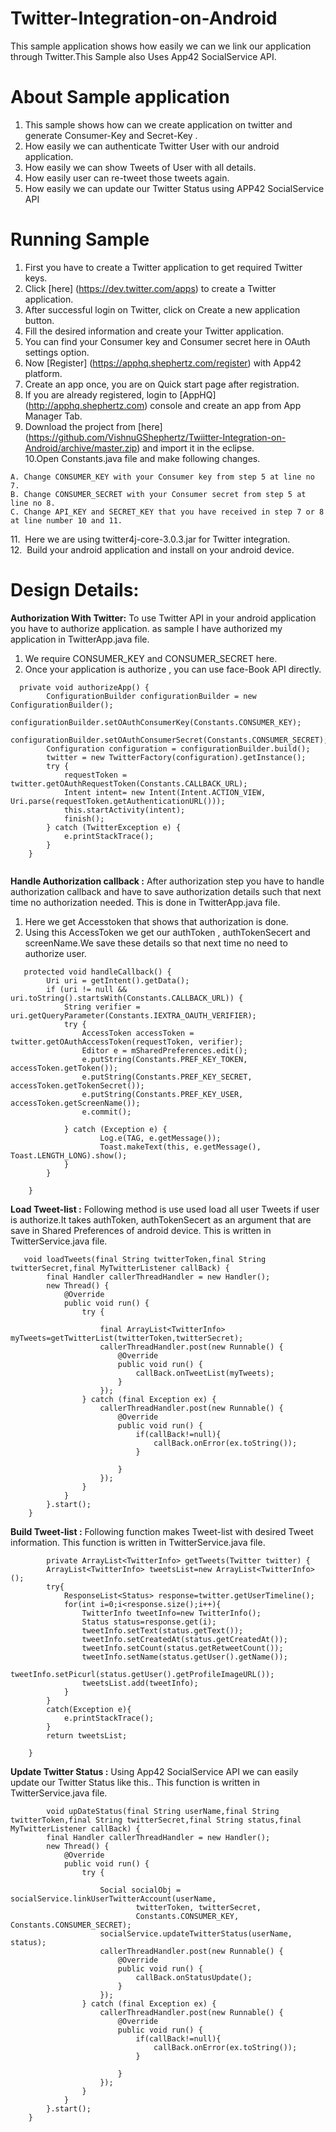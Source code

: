 Twitter-Integration-on-Android
===============================

This sample application shows how easily we can we link our application through Twitter.This Sample also Uses App42 SocialService 
API.

# About Sample application

1. This sample shows how can we create application on twitter and generate Consumer-Key and Secret-Key .
2. How easily we can authenticate Twitter User with our android application.
2. How easily we can show Tweets of User with all details.
3. How easily user can  re-tweet those tweets again.
4. How easily we can update our Twitter Status using APP42 SocialService API


# Running Sample

1. First you have to create a Twitter application to get required Twitter keys.<br/>
2. Click [here] (https://dev.twitter.com/apps) to create a Twitter application.
3. After successful login on Twitter, click on Create a new application button.
4. Fill the desired information and create your Twitter application.
5. You can find your Consumer key and Consumer secret here in OAuth settings option.
6. Now [Register] (https://apphq.shephertz.com/register) with App42 platform.
7. Create an app once, you are on Quick start page after registration.
8. If you are already registered, login to [AppHQ] (http://apphq.shephertz.com) console and create an app from App Manager Tab.
9. Download the project from [here] (https://github.com/VishnuGShephertz/Twiitter-Integration-on-Android/archive/master.zip) and import it in the eclipse.<br/>
10.Open Constants.java file and make following changes.

```
A. Change CONSUMER_KEY with your Consumer key from step 5 at line no 7.
B. Change CONSUMER_SECRET with your Consumer secret from step 5 at line no 8.
C. Change API_KEY and SECRET_KEY that you have received in step 7 or 8 at line number 10 and 11.
```
11.&nbsp; Here we are using twitter4j-core-3.0.3.jar for Twitter  integration.<br/>
12.&nbsp; Build your android application and install on your android device.<br/>

# Design Details:

__Authorization With Twitter:__ To use Twitter API in your android application you have to authorize application.
 as sample I have authorized my application in TwitterApp.java file.
 1. We require CONSUMER_KEY and CONSUMER_SECRET here.</br>
 2. Once your application is authorize , you can use face-Book API directly.
 
``` 
  private void authorizeApp() {
	  	ConfigurationBuilder configurationBuilder = new ConfigurationBuilder();
	  	configurationBuilder.setOAuthConsumerKey(Constants.CONSUMER_KEY);
	  	configurationBuilder.setOAuthConsumerSecret(Constants.CONSUMER_SECRET);
	  	Configuration configuration = configurationBuilder.build();
	  	twitter = new TwitterFactory(configuration).getInstance();
	  	try {
	  		requestToken = twitter.getOAuthRequestToken(Constants.CALLBACK_URL);
	  		Intent intent= new Intent(Intent.ACTION_VIEW, Uri.parse(requestToken.getAuthenticationURL()));
		  	this.startActivity(intent);
		  	finish();
	  	} catch (TwitterException e) {
		  	e.printStackTrace();
  		}
  	}
  
```

__Handle Authorization callback :__ After authorization step you have to handle authorization callback and have to save authorization details such that next time no authorization needed.
This is done in TwitterApp.java file.</br>
 1. Here we get Accesstoken that shows that authorization is done.
 2. Using this AccessToken we get our authToken , authTokenSecert and screenName.We save these details 
    so that next time no need to authorize user.
```
   protected void handleCallback() {
		Uri uri = getIntent().getData();
		if (uri != null && uri.toString().startsWith(Constants.CALLBACK_URL)) {
			String verifier = uri.getQueryParameter(Constants.IEXTRA_OAUTH_VERIFIER);
            try { 
                AccessToken accessToken = twitter.getOAuthAccessToken(requestToken, verifier); 
                Editor e = mSharedPreferences.edit();
                e.putString(Constants.PREF_KEY_TOKEN, accessToken.getToken()); 
                e.putString(Constants.PREF_KEY_SECRET, accessToken.getTokenSecret()); 
                e.putString(Constants.PREF_KEY_USER, accessToken.getScreenName()); 
                e.commit();
                
	        } catch (Exception e) { 
	                Log.e(TAG, e.getMessage()); 
	                Toast.makeText(this, e.getMessage(), Toast.LENGTH_LONG).show(); 
			}
        }		

	}
```

__Load Tweet-list :__ Following method is use used load all user Tweets if user is authorize.It takes
  authToken, authTokenSecert as an argument that are save in Shared Preferences of android device. This is written in TwitterService.java file. 

```
   void loadTweets(final String twitterToken,final String twitterSecret,final MyTwitterListener callBack) {
		final Handler callerThreadHandler = new Handler();
		new Thread() {
			@Override
			public void run() {
				try {
				
					final ArrayList<TwitterInfo> myTweets=getTwitterList(twitterToken,twitterSecret);
					callerThreadHandler.post(new Runnable() {
						@Override
						public void run() {
							callBack.onTweetList(myTweets);
						}
					});
				} catch (final Exception ex) {
					callerThreadHandler.post(new Runnable() {
						@Override
						public void run() {
							if(callBack!=null){
								callBack.onError(ex.toString());
							}
					
						}
					});
				}
			}
		}.start();
	}
```

__Build Tweet-list :__ Following function makes Tweet-list with desired Tweet information.
This function is written in TwitterService.java file.

```
     	private ArrayList<TwitterInfo> getTweets(Twitter twitter) {
		ArrayList<TwitterInfo> tweetsList=new ArrayList<TwitterInfo>();
		try{
			ResponseList<Status> response=twitter.getUserTimeline();
			for(int i=0;i<response.size();i++){
				TwitterInfo tweetInfo=new TwitterInfo();
				Status status=response.get(i);
				tweetInfo.setText(status.getText());
				tweetInfo.setCreatedAt(status.getCreatedAt());
				tweetInfo.setCount(status.getRetweetCount());
				tweetInfo.setName(status.getUser().getName());
				tweetInfo.setPicurl(status.getUser().getProfileImageURL());
				tweetsList.add(tweetInfo);
			}
		}
		catch(Exception e){
			e.printStackTrace();
		}
		return tweetsList;

	}
```

__Update Twitter Status :__ Using App42 SocialService API we can easily update our Twitter Status like this..
This function is written in TwitterService.java file.

```
     	void upDateStatus(final String userName,final String twitterToken,final String twitterSecret,final String status,final MyTwitterListener callBack) {
		final Handler callerThreadHandler = new Handler();
		new Thread() {
			@Override
			public void run() {
				try {
				
					Social socialObj = socialService.linkUserTwitterAccount(userName,
							twitterToken, twitterSecret,
							Constants.CONSUMER_KEY, Constants.CONSUMER_SECRET);
					socialService.updateTwitterStatus(userName, status);
					callerThreadHandler.post(new Runnable() {
						@Override
						public void run() {
							callBack.onStatusUpdate();
						}
					});
				} catch (final Exception ex) {
					callerThreadHandler.post(new Runnable() {
						@Override
						public void run() {
							if(callBack!=null){
								callBack.onError(ex.toString());
							}
					
						}
					});
				}
			}
		}.start();
	}
```
